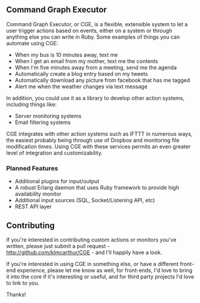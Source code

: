 ## Command Graph Executor

Command Graph Executor, or CGE, is a flexible, extensible system to let a user trigger actions based on events, either on a system or through anything else you can write in Ruby.  Some examples of things you can automate using CGE:

* When my bus is 10 minutes away, text me
* When I get an email from my mother, text me the contents
* When I'm five minutes away from a meeting, send me the agenda
* Automatically create a blog entry based on my tweets
* Automatically download any picture from facebook that has me tagged
* Alert me when the weather changes via text message

In addition, you could use it as a library to develop other action systems, including things like:

* Server monitoring systems
* Email filtering systems

CGE integrates with other action systems such as IFTTT in numerous ways, the easiest probably being through use of Dropbox and monitoring file modification times.  Using CGE with these services permits an even greater level of integration and customizability.

### Planned Features

* Additional plugins for input/output
* A robust Erlang daemon that uses Ruby framework to provide high availability monitor
* Additional input sources (SQL, Socket/Listening API, etc)
* REST API layer

## Contributing

If you're interested in contributing custom actions or monitors you've written, please just submit a pull request - http://github.com/klmcarthur/CGE - and I'll happily have a look.

If you're interested in using CGE in something else, or have a different front-end experience, please let me know as well, for front-ends, I'd love to bring it into the core if it's interesting or useful, and for third party projects I'd love to link to you.

Thanks!
